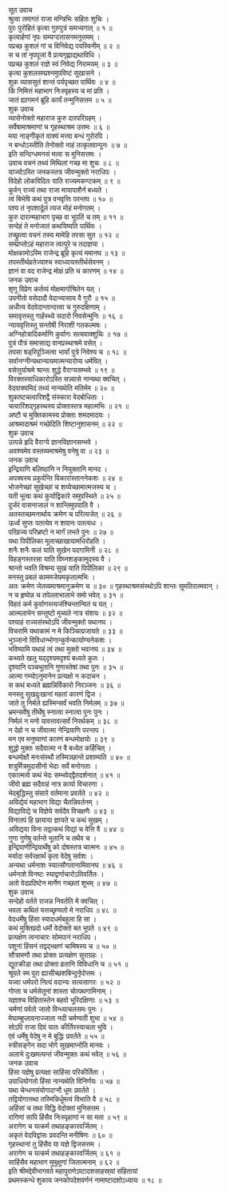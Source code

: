 सूत उवाच  
श्रुत्वा तमागतं राजा मन्त्रिभिः सहितः शुचिः ।  
पुरः पुरोहितं कृत्वा गुरुपुत्रं समभ्यगात् ॥ १ ॥  
कृत्वार्हणां नृपः सम्यग्दत्तासनमनुत्तमम् ।  
पप्रच्छ कुशलं गां च विनिवेद्य पयस्विनीम् ॥ २ ॥  
स च तां नृपपूजां वै प्रत्यगृह्णाद्यथाविधि ।  
पप्रच्छ कुशलं राज्ञे स्वं निवेद्य निरामयम् ॥ ३ ॥  
कृत्वा कुशलसम्प्रश्नमुपविष्टं सुखासने ।  
शुक व्याससुतं शान्तं पर्यपृच्छत पार्थिवः ॥ ४ ॥  
किं निमित्तं महाभाग निःस्पृहस्य च मां प्रति ।  
जातं ह्यागमनं ब्रूहि कार्यं तन्मुनिसत्तम ॥ ५ ॥  
शुक उवाच  
व्यासेनोक्तो महाराज कुरु दारपरिग्रहम् ।  
सर्वेषामाश्रमाणां च गृहस्थाश्रम उत्तमः ॥ ६ ॥  
मया नाङ्गीकृतं वाक्यं मत्त्वा बन्धं गुरोरपि ।  
न बन्धोऽस्तीति तेनोक्तो नाहं तत्कृतवान्पुनः ॥ ७ ॥  
इति सन्दिग्धमनसं मत्वा स मुनिसत्तमः ।  
उवाच वचनं तथ्यं मिथिलां गच्छ मा शुचः ॥ ८ ॥  
याज्योऽस्ति जनकस्तत्र जीवन्मुक्तो नराधिपः ।  
विदेहो लोकविदितः पाति राज्यमकण्टकम् ॥ ९ ॥  
कुर्वन् राज्यं तथा राजा मायापाशैर्न बध्यते ।  
त्वं बिभेषि कथं पुत्र वनवृत्तिः परन्तप ॥ १० ॥  
पश्य तं नृपशार्दूलं त्यज मोहं मनोगतम् ।  
कुरु दारान्महाभाग पृच्छ वा भूपतिं च तम् ॥ ११ ॥  
सन्देहं ते मनोजातं कथयिष्यति पार्थिवः ।  
तच्छ्रुत्वा वचनं तस्य मामेहि तरसा सुत ॥ १२ ॥  
सम्प्राप्तोऽहं महाराज त्वत्पुरे च तदाज्ञया ।  
मोक्षकामोऽस्मि राजेन्द्र ब्रूहि कृत्यं ममानघ ॥ १३ ॥  
तपस्तीर्थव्रतेज्याश्च स्वाध्यायस्तीर्थसेवनम् ।  
ज्ञानं वा वद राजेन्द्र मोक्षं प्रति च कारणम् ॥ १४ ॥  
जनक उवाच  
शृणु विप्रेण कर्तव्यं मोक्षमार्गाश्रितेन यत् ।  
उपनीतो वसेदादौ वेदाभ्यासाय वै गुरौ ॥ १५ ॥  
अधीत्य वेदवेदान्तान्दत्त्वा च गुरुदक्षिणाम् ।  
समावृत्तस्तु गार्हस्थ्ये सदारो निवसेन्मुनिः ॥ १६ ॥  
न्यायवृत्तिस्तु सन्तोषी निराशी गतकल्मषः ।  
अग्निहोत्रादिकर्माणि कुर्वाणः सत्यवाक्शुचिः ॥ १७ ॥  
पुत्रं पौत्रं समासाद्य वानप्रस्थाश्रमे वसेत् ।  
तपसा षड्‌रिपूञ्जित्वा भार्यां पुत्रे निवेश्य च ॥ १८ ॥  
सर्वानग्नीन्यथान्यायमात्मन्यारोप्य धर्मवित् ।  
वसेत्तुर्याश्रमे श्रान्तः शुद्धे वैराग्यसम्भवे ॥ १९ ॥  
विरक्तस्याधिकारोऽस्ति सन्न्यासे नान्यथा क्वचित् ।  
वेदवाक्यमिदं तथ्यं नान्यथेति मतिर्मम ॥ २० ॥  
शुकाष्टचत्वारिशद्वै संस्कारा वेदबोधिताः ।  
चत्वारिंशद्‌गृहस्थस्य प्रोक्तास्तत्र महात्मभिः ॥ २१ ॥  
अष्टौ च मुक्तिकामस्य प्रोक्ताः शमदमादयः ।  
आश्रमादाश्रमं गच्छेदिति शिष्टानुशासनम् ॥ २२ ॥  
शुक उवाच  
उत्पन्ने हृदि वैराग्ये ज्ञानविज्ञानसम्भवे ।  
अवश्यमेव वस्तव्यमाश्रमेषु वनेषु वा ॥ २३ ॥  
जनक उवाच  
इन्द्रियाणि बलिष्ठानि न नियुक्तानि मानद ।  
अपक्वस्य प्रकुर्वन्ति विकारांस्ताननेकशः ॥ २४ ॥  
भोजनेच्छां सुखेच्छां च शय्येच्छामात्मजस्य च ।  
यती भूत्वा कथं कुर्याद्विकारे समुपस्थिते ॥ २५ ॥  
दुर्जरं वासनाजालं न शान्तिमुपयाति वै ।  
अतस्तच्छमनार्थाय क्रमेण च परित्यजेत् ॥ २६ ॥  
ऊर्ध्वं सुप्तः पतत्येव न शयानः पतत्यधः ।  
परिव्रज्य परिभ्रष्टो न मार्गं लभते पुनः ॥ २७ ॥  
यथा पिपीलिका मूलाच्छाखायामधिरोहति ।  
शनैः शनैः फलं याति सुखेन पदगामिनी ॥ २८ ॥  
विहङ्गस्तरसा याति विघ्नशङ्कामुदस्य वै ।  
श्रान्तो भवति विश्रम्य सुखं याति पिपीलिका ॥ २९ ॥  
मनस्तु प्रबलं काममजेयमकृतात्मभिः ।  
अतः क्रमेण जेतव्यमाश्रमानुक्रमेण च ॥ ३० ॥
गृहस्थाश्रमसंस्थोऽपि शान्तः सुमतिरात्मवान् ।  
न च हृष्येन्न च तपेल्लाभालाभे समो भवेत् ॥ ३१ ॥  
विहतं कर्म कुर्वाणस्त्यजंश्चिन्तान्वितं च यत् ।  
आत्मलाभेन सन्तुष्टो मुच्यते नात्र संशयः ॥ ३२ ॥  
पश्याहं राज्यसंस्थोऽपि जीवन्मुक्तो यथानघ ।  
विचरामि यथाकामं न मे किञ्चित्प्रजायते ॥ ३३ ॥  
भुञ्जानो विविधान्भोगान्कुर्वन्कार्याण्यनेकशः ।  
भविष्यामि यथाहं त्वं तथा मुक्तो भवानघ ॥ ३४ ॥  
कथ्यते खलु यद्‌दृश्यमदृश्यं बध्यते कुतः ।  
दृश्यानि पञ्चभूतानि गुणास्तेषां तथा पुनः ॥ ३५ ॥  
आत्मा गम्योऽनुमानेन प्रत्यक्षो न कदाचन ।  
स कथं बध्यते ब्रह्मन्निर्विकारो निरञ्जनः ॥ ३६ ॥  
मनस्तु सुखदुःखानां महतां कारणं द्विज ।  
जाते तु निर्मले ह्यस्मिन्सर्वं भवति निर्मलम् ॥ ३७ ॥  
भ्रमन्सर्वेषु तीर्थेषु स्नात्वा स्नात्वा पुनः पुनः ।  
निर्मलं न मनो यावत्तावत्सर्वं निरर्थकम् ॥ ३८ ॥  
न देहो न च जीवात्मा नेन्द्रियाणि परन्तप ।  
मन एव मनुष्याणां कारणं बन्धमोक्षयोः ॥ ३९ ॥  
शुद्धो मुक्तः सदैवात्मा न वै बध्येत कर्हिचित् ।  
बन्धमोक्षौ मनःसंस्थौ तस्मिञ्छान्ते प्रशाम्यति ॥ ४० ॥  
शत्रुर्मित्रमुदासीनो भेदाः सर्वे मनोगताः ।  
एकात्मत्वे कथं भेदः सम्भवेद्‌द्वैतदर्शनात् ॥ ४१ ॥  
जीवो ब्रह्म सदैवाहं नात्र कार्या विचारणा ।  
भेदबुद्धिस्तु संसारे वर्तमाना प्रवर्तते ॥ ४२ ॥  
अविद्येयं महाभाग विद्या चैतन्निवर्तनम् ।  
विद्याविद्ये च विज्ञेये सर्वदैव विचक्षणैः ॥ ४३ ॥  
विनातपं हि छायाया ज्ञायते च कथं सुखम् ।  
अविद्यया विना तद्वत्कथं विद्यां च वेत्ति वै ॥ ४४ ॥  
गुणा गुणेषु वर्तन्ते भूतानि च तथैव च ।  
इन्द्रियाणीन्द्रियार्थेषु को दोषस्तत्र चात्मनः ॥ ४५ ॥  
मर्यादा सर्वरक्षार्थं कृता वेदेषु सर्वशः ।  
अन्यथा धर्मनाशः स्यात्सौगतानामिवानघ ॥ ४६ ॥  
धर्मनाशे विनष्टः स्याद्वर्णाचारोऽतिवर्तितः ।  
अतो वेदप्रदिष्टेन मार्गेण गच्छतां शुभम् ॥ ४७ ॥  
शुक उवाच  
सन्देहो वर्तते राजन्न निवर्तति मे क्वचित् ।  
भवता कथितं यत्तच्छृण्वतो मे नराधिप ॥ ४८ ॥  
वेदधर्मेषु हिंसा स्यादधर्मबहुला हि सा ।  
कथं मुक्तिप्रदो धर्मो वेदोक्तो बत भूपते ॥ ४९ ॥  
प्रत्यक्षेण त्वनाचारः सोमपानं नराधिप ।  
पशूनां हिंसनं तद्वद्‌भक्षणं चामिषस्य च ॥ ५० ॥  
सौत्रामणौ तथा प्रोक्तः प्रत्यक्षेण सुराग्रहः ।  
द्यूतक्रीडा तथा प्रोक्ता व्रतानि विविधानि च ॥ ५१ ॥  
श्रूयते स्म पुरा ह्यासीच्छशबिन्दुर्नृपोत्तमः ।  
यज्वा धर्मपरो नित्यं वदान्यः सत्यसागरः ॥ ५२ ॥  
गोप्ता च धर्मसेतूनां शास्ता चोत्पथगामिनाम् ।  
यज्ञाश्च विहितास्तेन बहवो भूरिदक्षिणाः ॥ ५३ ॥  
चर्मणां पर्वतो जातो विन्ध्याचलसमः पुनः ।  
मेघाम्बुप्लावनाज्जाता नदी चर्मण्वती शुभा ॥ ५४ ॥  
सोऽपि राजा दिवं यातः कीर्तिरस्याचला भुवि ।  
एवं धर्मेषु वेदेषु न मे बुद्धिः प्रवर्तते ॥ ५५ ॥  
स्त्रीसङ्गेन सदा भोगे सुखमाप्नोति मानवः ।  
अलाभे दुःखमत्यन्तं जीवन्मुक्तः कथं भवेत् ॥ ५६ ॥  
जनक उवाच  
हिंसा यज्ञेषु प्रत्यक्षा साहिंसा परिकीर्तिता ।  
उपाधियोगतो हिंसा नान्यथेति विनिर्णयः ॥ ५७ ॥  
यथा चेन्धनसंयोगादग्नौ धूमः प्रवर्तते ।  
तद्वियोगात्तथा तस्मिन्निर्धूमत्वं विभाति वै ॥ ५८ ॥  
अहिंसां च तथा विद्धि वेदोक्तां मुनिसत्तम ।  
रागिणां सापि हिंसैव निःस्पृहाणां न सा मता ॥ ५९ ॥  
अरागेण च यत्कर्म तथाहङ्कारवर्जितम् ।  
अकृतं वेदविद्वांसः प्रवदन्ति मनीषिणः ॥ ६० ॥  
गृहस्थानां तु हिंसैव या यज्ञे द्विजसत्तम ।  
अरागेण च यत्कर्म तथाहङ्कारवर्जितम् ॥ ६१ ॥  
साहिंसैव महाभाग मुमुक्षूणां जितात्मनाम् ॥ ६२ ॥  
इति श्रीमद्देवीभागवते महापुराणेऽष्टादशसाहस्र्यां संहितायां  
प्रथमस्कन्धे शुकाय जनकोपदेशवर्णनं नामाष्टादशोऽध्यायः ॥ १८ ॥
